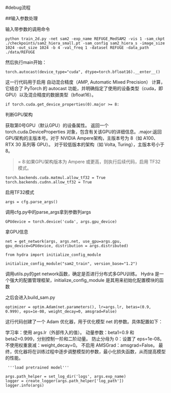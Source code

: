 #debug流程

##输入参数处理

输入带参数的调用命令

	python train_2d.py -net sam2 -exp_name REFUGE_MedSAM2 -vis 1 -sam_ckpt ./checkpoints/sam2_hiera_small.pt -sam_config sam2_hiera_s -image_size 1024 -out_size 1024 -b 4 -val_freq 1 -dataset REFUGE -data_path ./data/REFUGE

然后执行main开始：

	torch.autocast(device_type="cuda", dtype=torch.bfloat16).__enter__()

这一行代码用于启用 自动混合精度（AMP, Automatic Mixed Precision） 计算，它结合了 PyTorch 的 autocast 功能，并明确指定了使用的设备类型（cuda，即 GPU）以及混合精度的数据类型（bfloat16）。



	if torch.cuda.get_device_properties(0).major >= 8:

判断GPU架构

获取第0号GPU（默认GPU）的设备属性。
返回一个 torch.cuda.DeviceProperties 对象，包含有关该GPU的详细信息。.major:返回GPU架构的主版本号。对于 NVIDIA Ampere架构，主版本号为 8（如 A100、RTX 30 系列等 GPU）。
对于较低版本的架构（如 Volta, Turing），主版本号小于 8。
>= 8:如果GPU架构版本为 Ampere 或更高，则执行后续代码，启用 TF32 模式。


	torch.backends.cuda.matmul.allow_tf32 = True
	torch.backends.cudnn.allow_tf32 = True

启用TF32模式

	args = cfg.parse_args()

调用cfg.py中的parse_args拿到参数列args

	GPUdevice = torch.device('cuda', args.gpu_device)

拿GPU信息


	net = get_network(args, args.net, use_gpu=args.gpu, gpu_device=GPUdevice, distribution = args.distributed)

	from hydra import initialize_config_module

	initialize_config_module("sam2_train", version_base="1.2")

调用utils.py的get network函数，确定是否进行分布式多GPU训练。
Hydra 是一个强大的配置管理框架，initialize_config_module 是其用来初始化配置模块的函数

之后会进入build_sam.py

	optimizer = optim.Adam(net.parameters(), lr=args.lr, betas=(0.9, 0.999), eps=1e-08, weight_decay=0, amsgrad=False)

这行代码创建了一个 Adam 优化器，用于优化模型 net 的参数。具体配置如下：

学习率：使用 args.lr（外部传入的值）。
动量参数：beta1=0.9 和 beta2=0.999，分别控制一阶和二阶动量。
防止分母为 0：设置了 eps=1e-08。
不使用权重衰减：weight_decay=0。
不启用 AMSGrad：amsgrad=False。
最终，优化器将在训练过程中逐步调整模型的参数，最小化损失函数，从而提高模型的性能。

	
	 '''load pretrained model'''

    args.path_helper = set_log_dir('logs', args.exp_name)
    logger = create_logger(args.path_helper['log_path'])
    logger.info(args)